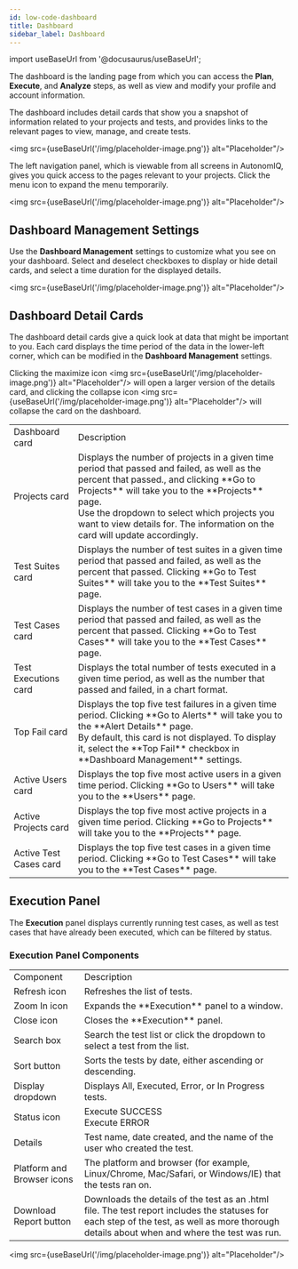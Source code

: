 ```yaml
---
id: low-code-dashboard
title: Dashboard
sidebar_label: Dashboard
---
```


import useBaseUrl from '@docusaurus/useBaseUrl';

The dashboard is the landing page from which you can access the **Plan**, **Execute**, and **Analyze** steps, as well as view and modify your profile and account information.

The dashboard includes detail cards that show you a snapshot of information related to your projects and tests, and provides links to the relevant pages to view, manage, and create tests.

<img src={useBaseUrl('/img/placeholder-image.png')} alt="Placeholder"/>

The left navigation panel, which is viewable from all screens in AutonomIQ, gives you quick access to the pages relevant to your projects. Click the menu icon to expand the menu temporarily.

<img src={useBaseUrl('/img/placeholder-image.png')} alt="Placeholder"/>

## Dashboard Management Settings
Use the **Dashboard Management** settings to customize what you see on your dashboard. Select and deselect checkboxes to display or hide detail cards, and select a time duration for the displayed details.

<img src={useBaseUrl('/img/placeholder-image.png')} alt="Placeholder"/>

## Dashboard Detail Cards
The dashboard detail cards give a quick look at data that might be important to you. Each card displays the time period of the data in the lower-left corner, which can be modified in the **Dashboard Management** settings.

Clicking the maximize icon <img src={useBaseUrl('/img/placeholder-image.png')} alt="Placeholder"/> will open a larger version of the details card, and clicking the collapse icon <img src={useBaseUrl('/img/placeholder-image.png')} alt="Placeholder"/> will collapse the card on the dashboard.

<table>
  <tr>
    <td>Dashboard card
    </td>
    <td>Description
    </td>
  </tr>
  <tr>
    <td>Projects card
    </td>
    <td>Displays the number of projects in a given time period that passed and failed, as well as the percent that passed., and clicking **Go to Projects** will take you to the **Projects** page.
    <br/>
    Use the dropdown to select which projects you want to view details for. The information on the card will update accordingly.
    </td>
  </tr>
  <tr>
    <td>Test Suites card
    </td>
    <td>Displays the number of test suites in a given time period that passed and failed, as well as the percent that passed. Clicking **Go to Test Suites** will take you to the **Test Suites** page.
    </td>
  </tr>
  <tr>
    <td>Test Cases card
    </td>
    <td>Displays the number of test cases in a given time period that passed and failed, as well as the percent that passed. Clicking **Go to Test Cases** will take you to the **Test Cases** page.
    </td>
  </tr>
  <tr>
    <td>Test Executions card
    </td>
    <td>Displays the total number of tests executed in a given time period, as well as the number that passed and failed, in a chart format.
    </td>
  </tr>
  <tr>
    <td>Top Fail card
    </td>
    <td>Displays the top five test failures in a given time period. Clicking **Go to Alerts** will take you to the **Alert Details** page.
    <br/>
    By default, this card is not displayed. To display it, select the **Top Fail** checkbox in **Dashboard Management** settings.
    </td>
  <tr>
    <td>Active Users card
    </td>
    <td>Displays the top five most active users in a given time period. Clicking **Go to Users** will take you to the **Users** page.
    </td>
  </tr>
  <tr>
    <td>Active Projects card
    </td>
    <td>Displays the top five most active projects in a given time period. Clicking **Go to Projects** will take you to the **Projects** page.
    </td>
  </tr>
  <tr>
    <td>Active Test Cases card
    </td>
    <td>Displays the top five test cases in a given time period. Clicking **Go to Test Cases** will take you to the **Test Cases** page.
    </td>
  </tr>
</table>

## Execution Panel
The **Execution** panel displays currently running test cases, as well as test cases that have already been executed, which can be filtered by status.

### Execution Panel Components

<table>
  <tr>
    <td>Component
    </td>
    <td>Description
    </td>
  </tr>
  <tr>
    <td>Refresh icon
    </td>
    <td>Refreshes the list of tests.
    </td>
  </tr>
  <tr>
    <td>Zoom In icon
    </td>
    <td>Expands the **Execution** panel to a window.
    </td>
  </tr>
  <tr>
    <td>Close icon
    </td>
    <td>Closes the **Execution** panel.
    </td>
  </tr>
  <tr>
    <td>Search box
    </td>
    <td>Search the test list or click the dropdown to select a test from the list.
    </td>
  </tr>
  <tr>
    <td>Sort button
    </td>
    <td>Sorts the tests by date, either ascending or descending.
    </td>
  </tr>
  <tr>
    <td>Display dropdown
    </td>
    <td>Displays All, Executed, Error, or In Progress tests.
    </td>
  </tr>
  <tr>
    <td>Status icon
    </td>
    <td>Execute SUCCESS
        <br/>
        Execute ERROR
    </td>
  </tr>
  <tr>
    <td>Details
    </td>
    <td>Test name, date created, and the name of the user who created the test.
    </td>
  </tr>
  <tr>
    <td>Platform and Browser icons
    </td>
    <td>The platform and browser (for example, Linux/Chrome, Mac/Safari, or Windows/IE) that the tests ran on.
    </td>
  </tr>
  <tr>
    <td>Download Report button
    </td>
    <td>Downloads the details of the test as an .html file. The test report includes the statuses for each step of the test, as well as more thorough details about when and where the test was run.
    </td>
  </tr>
</table>

<img src={useBaseUrl('/img/placeholder-image.png')} alt="Placeholder"/>
